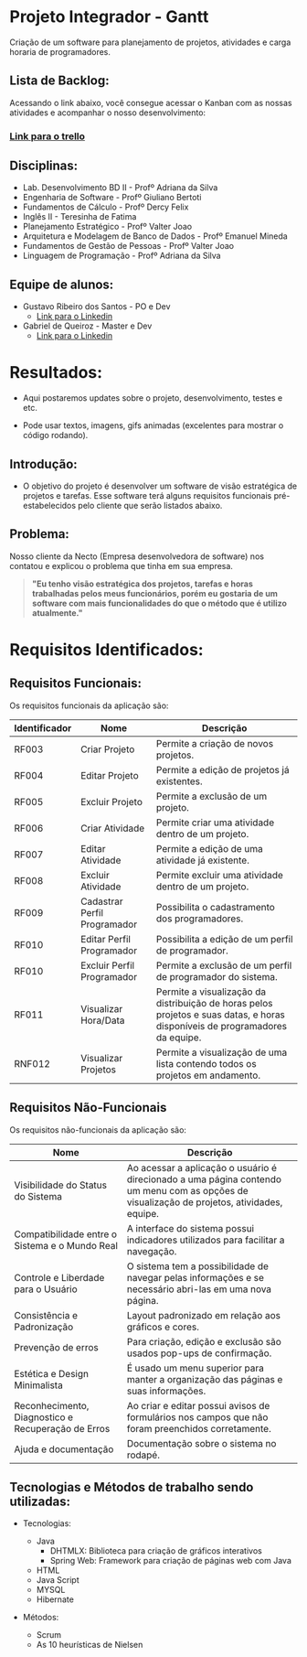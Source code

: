 # Projeto Integrador - Gantt 

Criação de um software para planejamento de projetos, atividades e carga horaria de programadores.

## Lista de Backlog:
Acessando o link abaixo, você consegue acessar o Kanban com as nossas atividades e acompanhar o nosso desenvolvimento:
### [Link para o trello](https://trello.com/b/fRWb5UFb/pi-2-semestre)

## Disciplinas:
- Lab. Desenvolvimento BD II - Profº Adriana da Silva
- Engenharia de Software - Profº Giuliano Bertoti
- Fundamentos de Cálculo - Profº Dercy Felix
- Inglês II - Teresinha de Fatima
- Planejamento Estratégico - Profº Valter Joao
- Arquitetura e Modelagem de Banco de Dados - Profº Emanuel Mineda
- Fundamentos de Gestão de Pessoas - Profº Valter Joao
- Linguagem de Programação - Profº Adriana da Silva

## Equipe de alunos:
- Gustavo Ribeiro dos Santos - PO e Dev
    - [Link para o Linkedin](https://www.linkedin.com/in/gustavo-ribeiro-dos-santos-0bbb08123/)  
- Gabriel de Queiroz - Master e Dev
    - [Link para o Linkedin](https://www.linkedin.com/in/gabriel-queiroz-8a665815b/)  

# Resultados:
- Aqui postaremos updates sobre o projeto, desenvolvimento, testes e etc.

- Pode usar textos, imagens, gifs animadas (excelentes para mostrar o código rodando).

## Introdução:
- O objetivo do projeto é desenvolver um software de visão estratégica de projetos e tarefas. Esse software terá alguns requisitos funcionais pré-estabelecidos pelo cliente que serão listados abaixo.

## Problema:
Nosso cliente da Necto (Empresa desenvolvedora de software) nos contatou e explicou o problema que tinha em sua empresa.

>**"Eu tenho visão estratégica dos projetos, tarefas e horas trabalhadas pelos meus funcionários, porém eu gostaria de um software com mais funcionalidades do que o método que é utilizo atualmente."**


# Requisitos Identificados:

## Requisitos Funcionais:
Os requisitos funcionais da aplicação são:

|Identificador|Nome|Descrição|
|----|--|----------|
| RF003 | Criar Projeto | Permite a criação de novos projetos.|
| RF004 | Editar Projeto | Permite a edição de projetos já existentes.|
| RF005	| Excluir Projeto | Permite a exclusão de um projeto.|
| RF006	| Criar Atividade | Permite criar uma atividade dentro de um projeto.|
| RF007	| Editar Atividade | Permite a edição de uma atividade já existente.|
| RF008	| Excluir Atividade	| Permite excluir uma atividade dentro de um projeto.|
| RF009	| Cadastrar Perfil Programador | Possibilita o cadastramento dos programadores.|
| RF010 | Editar Perfil Programador | Possibilita a edição de um perfil de programador.|
| RF010	| Excluir Perfil Programador | Permite a exclusão de um perfil de programador do sistema.|
| RF011	| Visualizar Hora/Data | Permite a visualização da distribuição de horas pelos projetos e suas datas, e horas disponíveis de programadores da equipe.|
| RNF012 | Visualizar Projetos | Permite a visualização de uma lista contendo todos os projetos em andamento.|

## Requisitos Não-Funcionais
Os requisitos não-funcionais da aplicação são:

|Nome|Descrição| 
|--|----------|
| Visibilidade do Status do Sistema | Ao acessar a aplicação o usuário é direcionado a uma página contendo um menu com as opções de visualização de projetos, atividades, equipe.|
| Compatibilidade entre o Sistema e o Mundo Real | A interface do sistema possui indicadores utilizados para facilitar a navegação.|
| Controle e Liberdade para o Usuário | O sistema tem a possibilidade de navegar pelas informações e se necessário abri-las em uma nova página.|
| Consistência e Padronização | Layout padronizado em relação aos gráficos e cores.|
| Prevenção de erros | Para criação, edição e exclusão são usados pop-ups de confirmação.|
| Estética e Design Minimalista | É usado um menu superior para manter a organização das páginas e suas informações.|
| Reconhecimento, Diagnostico e Recuperação de Erros | Ao criar e editar possui avisos de formulários nos campos que não foram preenchidos corretamente.|
| Ajuda e documentação | Documentação sobre o sistema no rodapé.|


## Tecnologias e Métodos de trabalho sendo utilizadas:
- Tecnologias:
    - Java
        - DHTMLX: Biblioteca para criação de gráficos interativos
        - Spring Web: Framework para criação de páginas web com Java
    - HTML
    - Java Script
    - MYSQL
    - Hibernate


- Métodos: 
    - Scrum
    - As 10 heurísticas de Nielsen

    
    
  

 
